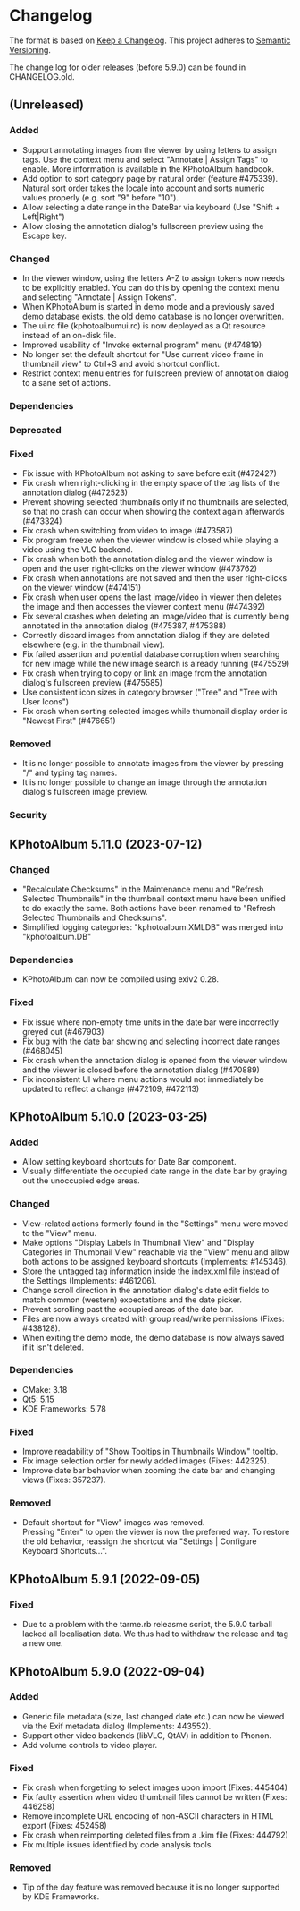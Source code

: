 <!--
SPDX-FileCopyrightText: 2022-2023 Johannes Zarl-Zierl <johannes@zarl-zierl.at>
SPDX-FileCopyrightText: 2022-2023 Tobias Leupold <tl at stonemx dot de>

SPDX-License-Identifier: CC-BY-SA-4.0

Template to use after a release:

(Unreleased)
------------

### Added

### Changed

### Dependencies

### Deprecated

### Fixed

### Removed

### Security

-->
Changelog
=========

The format is based on [Keep a Changelog](https://keepachangelog.com/en/1.0.0/).
This project adheres to [Semantic Versioning](https://semver.org/spec/v2.0.0.html).

The change log for older releases (before 5.9.0) can be found in CHANGELOG.old.

(Unreleased)
------------

### Added
 - Support annotating images from the viewer by using letters to assign tags.
   Use the context menu and select "Annotate | Assign Tags" to enable.
   More information is available in the KPhotoAlbum handbook.
 - Add option to sort category page by natural order (feature #475339).
   Natural sort order takes the locale into account and sorts numeric values properly (e.g. sort "9" before "10").
 - Allow selecting a date range in the DateBar via keyboard (Use "Shift + Left|Right")
 - Allow closing the annotation dialog's fullscreen preview using the Escape key.
 
### Changed
 - In the viewer window, using the letters A-Z to assign tokens now needs to be explicitly enabled.
   You can do this by opening the context menu and selecting "Annotate | Assign Tokens".
 - When KPhotoAlbum is started in demo mode and a previously saved demo database exists, the old demo database is no longer overwritten.
 - The ui.rc file (kphotoalbumui.rc) is now deployed as a Qt resource instead of an on-disk file.
 - Improved usability of "Invoke external program" menu (#474819)
 - No longer set the default shortcut for "Use current video frame in thumbnail view" to Ctrl+S and avoid shortcut conflict.
 - Restrict context menu entries for fullscreen preview of annotation dialog to a sane set of actions.

### Dependencies

### Deprecated

### Fixed
 - Fix issue with KPhotoAlbum not asking to save before exit (#472427)
 - Fix crash when right-clicking in the empty space of the tag lists of the annotation dialog (#472523)
 - Prevent showing selected thumbnails only if no thumbnails are selected, so that no crash can occur when showing the context again afterwards (#473324)
 - Fix crash when switching from video to image (#473587)
 - Fix program freeze when the viewer window is closed while playing a video using the VLC backend.
 - Fix crash when both the annotation dialog and the viewer window is open and the user right-clicks on the viewer window (#473762)
 - Fix crash when annotations are not saved and then the user right-clicks on the viewer window (#474151)
 - Fix crash when user opens the last image/video in viewer then deletes the image and then accesses the viewer context menu (#474392)
 - Fix several crashes when deleting an image/video that is currently being annotated in the annotation dialog (#475387, #475388)
 - Correctly discard images from annotation dialog if they are deleted elsewhere (e.g. in the thumbnail view).
 - Fix failed assertion and potential database corruption when searching for new image while the new image search is already running (#475529)
 - Fix crash when trying to copy or link an image from the annotation dialog's fullscreen preview (#475585)
 - Use consistent icon sizes in category browser ("Tree" and "Tree with User Icons")
 - Fix crash when sorting selected images while thumbnail display order is "Newest First" (#476651)

### Removed
 - It is no longer possible to annotate images from the viewer by pressing "/" and typing tag names.
 - It is no longer possible to change an image through the annotation dialog's fullscreen image preview.

### Security

KPhotoAlbum 5.11.0 (2023-07-12)
-------------------------------

### Changed
 - "Recalculate Checksums" in the Maintenance menu and "Refresh Selected Thumbnails" in the thumbnail context menu have been unified to do exactly the same.
   Both actions have been renamed to "Refresh Selected Thumbnails and Checksums".
 - Simplified logging categories: "kphotoalbum.XMLDB" was merged into "kphotoalbum.DB"

### Dependencies
 - KPhotoAlbum can now be compiled using exiv2 0.28.

### Fixed
 - Fix issue where non-empty time units in the date bar were incorrectly greyed out (#467903)
 - Fix bug with the date bar showing and selecting incorrect date ranges (#468045)
 - Fix crash when the annotation dialog is opened from the viewer window and the viewer is closed before the annotation dialog (#470889)
 - Fix inconsistent UI where menu actions would not immediately be updated to reflect a change (#472109, #472113)

KPhotoAlbum 5.10.0 (2023-03-25)
-------------------------------

### Added
 - Allow setting keyboard shortcuts for Date Bar component.
 - Visually differentiate the occupied date range in the date bar by graying out the unoccupied edge areas.

### Changed
 - View-related actions formerly found in the "Settings" menu were moved to the "View" menu.
 - Make options "Display Labels in Thumbnail View" and "Display Categories in Thumbnail View" reachable via the "View" menu
   and allow both actions to be assigned keyboard shortcuts (Implements: #145346).
 - Store the untagged tag information inside the index.xml file instead of the Settings (Implements: #461206).
 - Change scroll direction in the annotation dialog's date edit fields to match common (western) expectations and the date picker.
 - Prevent scrolling past the occupied areas of the date bar.
 - Files are now always created with group read/write permissions (Fixes: #438128).
 - When exiting the demo mode, the demo database is now always saved if it isn't deleted.

### Dependencies
 - CMake: 3.18
 - Qt5: 5.15
 - KDE Frameworks: 5.78

### Fixed
 - Improve readability of "Show Tooltips in Thumbnails Window" tooltip.
 - Fix image selection order for newly added images (Fixes: 442325).
 - Improve date bar behavior when zooming the date bar and changing views (Fixes: 357237).

### Removed
 - Default shortcut for "View" images was removed.<br>
   Pressing "Enter" to open the viewer is now the preferred way.
   To restore the old behavior, reassign the shortcut via "Settings | Configure Keyboard Shortcuts...".

KPhotoAlbum 5.9.1 (2022-09-05)
------------------------------

### Fixed
- Due to a problem with the tarme.rb releasme script, the 5.9.0 tarball lacked all localisation
  data. We thus had to withdraw the release and tag a new one.


KPhotoAlbum 5.9.0 (2022-09-04)
------------------------------

### Added
- Generic file metadata (size, last changed date etc.) can now be viewed via the Exif
  metadata dialog (Implements: 443552).
- Support other video backends (libVLC, QtAV) in addition to Phonon.
- Add volume controls to video player.

### Fixed
- Fix crash when forgetting to select images upon import (Fixes: 445404)
- Fix faulty assertion when video thumbnail files cannot be written (Fixes: 446258)
- Remove incomplete URL encoding of non-ASCII characters in HTML export (Fixes: 452458)
- Fix crash when reimporting deleted files from a .kim file (Fixes: 444792)
- Fix multiple issues identified by code analysis tools.

### Removed
- Tip of the day feature was removed because it is no longer supported by KDE Frameworks.
